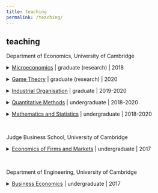 ```yaml
---
title: teaching
permalink: /teaching/
---
```


## teaching

<p> Department of Economics, University of Cambridge
<details>
<summary><a href="http://www.econ.cam.ac.uk/graduate/mphil/modules/R100.pdf" target="_blank">Microeconomics</a> | graduate (research) | 2018</summary>
<p align="justify" style="font-size:90%">This course covers the standard economic models of individual decision-making with and without uncertainty, models of consumer behaviour and producer behaviour under perfect competition and the Arrow-Debreu general equilibrium model.
The course is divided into three parts: choice theory, choice under uncertainty, and general equilibrium.</p>
</details> </p>

<p> <details>
<summary><a href="http://www.econ.cam.ac.uk/graduate/mphil/modules/R101.pdf" target="_blank">Game Theory</a> | graduate (research) | 2020</summary>
<p align="justify" style="font-size:90%">This course covers the basic tools of (mainly non-cooperative) game theory. The course is concerned with both static and dynamic games of perfect/complete and imperfect/incomplete information. The course also covers bargaining, as well as mechanism design.</p>
</details> </p>

<p> <details>
<summary><a href="http://www.econ.cam.ac.uk/apply/mphil-economic-research/mphil-economic-research-course-modules/optional-modules" target="_blank">Industrial Organisation</a> | graduate | 2019-2020</summary>
<p align="justify" style="font-size:90%">This course develops some of the central topics in the theory of industrial organisation. Although the main angle of analysis will be analytical, applications of the theory to practical competition policy issues will be emphasised. In particular, issues of market power, anticompetitive practices and possible policy responses will be discussed.</p>
</details> </p>

<p> <details>
<summary><a href="http://www.econ.cam.ac.uk/ba/outlines/Part_I_Paper_3.pdf" target="_blank">Quantitative Methods</a> | undergraduate | 2018-2020</summary>
<p align="justify" style="font-size:90%">This course covers the essential mathematical concepts and techniques required for economics. It is divided into a mathematics and a statistics part. The mathematics part covers calculus and optimisation, linear algebra, and difference and differential equations. The statistics part covers descriptive statistics, probability and distribution theory, and estimation and inference.</p>
</details> </p>

<p> <details>
<summary><a href="http://www.econ.cam.ac.uk/ba/outlines/Part_IIA_Paper_6.pdf" target="_blank">Mathematics and Statistics</a> | undergraduate | 2018-2020</summary>
<p align="justify" style="font-size:90%">This course covers essential mathematics for econometrics and problems of optimal choice. The mathematics part covers static and dynamic optimization techniques. The first part of the course contains a full presentation of the Lagrange (Kuhn-Tucker) method. The second part is an introduction into dynamic optimization, in particular optimal control. The probability and statistics part covers essential mathematics for econometrics: Probability theory, linear algebra, and statistics.</p>
</details> </p>

<br>

<p> Judge Business School, University of Cambridge
<details>
<summary><a href="https://www.jbs.cam.ac.uk/programmes/undergraduate/programme-overview/core-courses/" target="_blank">Economics of Firms and Markets</a> | undergraduate | 2017</summary>
<p align="justify" style="font-size:90%">The course shows how business economics may be used to explain and predict phenomena relating to markets and firms, and explores some of the possible uses of business economics in the analysis of management problems and in managerial decision-making. The course covers basic microeconomics and introduces macroeconomics.</p>
</details> </p>

<br>

<p> Department of Engineering, University of Cambridge
<details>
<summary><a href="http://teaching.eng.cam.ac.uk/content/engineering-tripos-part-iia-3e1-business-economics-2017-18" target="_blank">Business Economics</a> | undergraduate | 2017</summary>
<p align="justify" style="font-size:90%">The aims of the course are to introduce students to the use of economics to understand the operation and decisions of businesses, their industrial environment and the macroeconomy. Specific topics that are covered include consumer theory, theory of the firm and different market structures, game theory, and welfare economics.</p>
</details> </p> 
